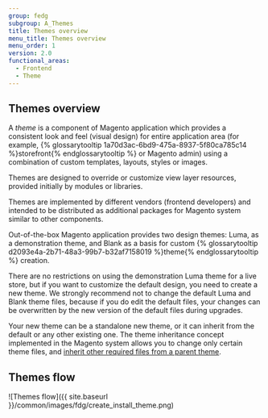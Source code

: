 ```yaml
---
group: fedg
subgroup: A_Themes
title: Themes overview
menu_title: Themes overview
menu_order: 1
version: 2.0
functional_areas:
  - Frontend
  - Theme
---
```


## Themes overview

A *theme* is a component of Magento application which provides a consistent look and feel (visual design) for entire application area (for example, {% glossarytooltip 1a70d3ac-6bd9-475a-8937-5f80ca785c14 %}storefront{% endglossarytooltip %} or Magento admin) using a combination of custom templates, layouts, styles or images.

Themes are designed to override or customize view layer resources, provided initially by modules or libraries.

Themes are implemented by different vendors (frontend developers) and intended to be distributed as additional packages for Magento system similar to other components.

Out-of-the-box Magento application provides two design themes: Luma, as a demonstration theme, and Blank as a basis for custom {% glossarytooltip d2093e4a-2b71-48a3-99b7-b32af7158019 %}theme{% endglossarytooltip %} creation.

There are no restrictions on using the demonstration Luma theme for a live store, but if you want to customize the default design, you need to create a new theme. We strongly recommend not to change the default Luma and Blank theme files, because if you do edit the default files, your changes can be overwritten by the new version of the default files during upgrades.

Your new theme can be a standalone new theme, or it can inherit from the default or any other existing one. The theme inheritance concept implemented in the Magento system allows you to change only certain theme files, and <a href="{{ page.baseurl }}/frontend-dev-guide/themes/theme-inherit.html">inherit other required files from a parent theme</a>. 

## Themes flow

![Themes flow]({{ site.baseurl }}/common/images/fdg/create_install_theme.png)



   